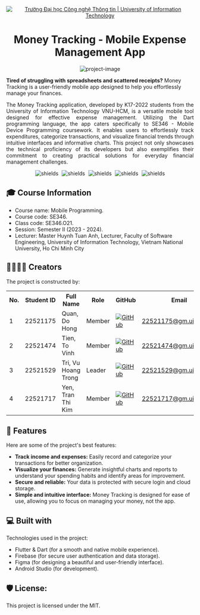 <p align="center">
  <a href="https://www.uit.edu.vn/" title="Trường Đại học Công nghệ Thông tin" style="border: none;">
    <img src="https://i.imgur.com/WmMnSRt.png" alt="Trường Đại học Công nghệ Thông tin | University of Information Technology">
  </a>
</p>

<h1 align="center" id="title">Money Tracking - Mobile Expense Management App</h1>

<p align="center"><img src="https://socialify.git.ci/quandohong109/SE346_MoneyTracking/image?description=1&descriptionEditable=Introducing%20MoneyTracking%2C%20your%20ultimate%20financial%20companion%20for%20effortless%20money%20management.%20&font=KoHo&language=1&logo=https%3A%2F%2Fi.postimg.cc%2FMTKDmW28%2Fplay-store-512.png&name=1&pattern=Plus&tab=readme-ov-file%3Flanguage%3D1&theme=Auto" alt="project-image"></p>

**Tired of struggling with spreadsheets and scattered receipts?** Money Tracking is a user-friendly mobile app designed to help you effortlessly manage your finances. 

<p id="description">
<div style="text-align: justify;">
The Money Tracking application, developed by K17-2022 students from the University of Information Technology VNU-HCM, is a versatile mobile tool designed for effective expense management. Utilizing the Dart programming language, the app caters specifically to SE346 - Mobile Device Programming coursework. It enables users to effortlessly track expenditures, categorize transactions, and visualize financial trends through intuitive interfaces and informative charts. This project not only showcases the technical proficiency of its developers but also exemplifies their commitment to creating practical solutions for everyday financial management challenges.
</div>
</p>

<p align="center">
  <img src="https://img.shields.io/badge/Flutter-02569B?logo=flutter&amp;logoColor=fff&amp;style=flat" alt="shields" style="margin-right: 5px;">
  <img src="https://img.shields.io/badge/Dart-0175C2?logo=dart&amp;logoColor=fff&amp;style=flat" alt="shields" style="margin-right: 5px;">
  <img src="https://img.shields.io/badge/Firebase-FFCA28?logo=firebase&amp;logoColor=000&amp;style=flat" alt="shields" style="margin-right: 5px;">
  <img src="https://img.shields.io/badge/Figma-F24E1E?logo=figma&amp;logoColor=fff&amp;style=flat" alt="shields" style="margin-right: 5px;">
  <img src="https://img.shields.io/badge/Android%20Studio-3DDC84?logo=androidstudio&amp;logoColor=fff&amp;style=flat" alt="shields">
</p>


<h2>🎓 Course Information </h2>

* Course name: Mobile Programming.
* Course code: SE346.
* Class code: SE346.O21.
* Session: Semester II (2023 - 2024).
* Lecturer: Master Huynh Tuan Anh, Lecturer, Faculty of Software Engineering, University of Information Technology, Vietnam National University, Ho Chi Minh City
  
<h2>👨‍💻👩‍💻 Creators </h2>

The project is constructed by:

<table align="center">
  <tr>
    <th>No.</th>
    <th>Student ID</th>
    <th>Full Name</th>
    <th>Role</th>
    <th>GitHub</th>
    <th>Email</th>
  </tr>
  <tr>
    <td>1</td>
    <td>22521175</td>
    <td>Quan, Do Hong</td>
    <td>Member</td>
    <td><a href="https://github.com/quandohong109"><img src="https://img.shields.io/badge/quandohong109-%2324292f.svg?style=flat-square&logo=github" alt="GitHub"></a></td>
    <td><a href="mailto:22521175@gm.uit.edu.vn">22521175@gm.uit.edu.vn</a></td>
  </tr>
  <tr>
    <td>2</td>
    <td>22521474</td>
    <td>Tien, To Vinh</td>
    <td>Member</td>
    <td><a href="https://github.com/Terry-UIT"><img src="https://img.shields.io/badge/Terry--UIT-%2324292f.svg?style=flat-square&logo=github" alt="GitHub"></a></td>
    <td><a href="mailto:22521474@gm.uit.edu.vn">22521474@gm.uit.edu.vn</a></td>
  </tr>
  <tr>
    <td>3</td>
    <td>22521529</td>
    <td>Tri, Vu Hoang Trong</td>
    <td>Leader</td>
    <td><a href="https://github.com/DiamondSssssss"><img src="https://img.shields.io/badge/DiamondSssssss-%2324292f.svg?style=flat-square&logo=github" alt="GitHub"></a></td>
    <td><a href="mailto:22521529@gm.uit.edu.vn">22521529@gm.uit.edu.vn</a></td>
  </tr>
  <tr>
    <td>4</td>
    <td>22521717</td>
    <td>Yen, Tran Thi Kim</td>
    <td>Member</td>
    <td><a href="https://github.com/swingsofwindy"><img src="https://img.shields.io/badge/swingsofwindy-%2324292f.svg?style=flat-square&logo=github" alt="GitHub"></a></td>
    <td><a href="mailto:22521717@gm.uit.edu.vn">22521717@gm.uit.edu.vn</a></td>
  </tr>
</table>


<h2>🧐 Features</h2>

Here are some of the project's best features:

*   **Track income and expenses:** Easily record and categorize your transactions for better organization.
*   **Visualize your finances:** Generate insightful charts and reports to understand your spending habits and identify areas for improvement.
*   **Secure and reliable:** Your data is protected with secure login and cloud storage. 
*   **Simple and intuitive interface:** Money Tracking is designed for ease of use, allowing you to focus on managing your money, not the app.
  
<h2>💻 Built with</h2>

Technologies used in the project:

*   Flutter & Dart (for a smooth and native mobile experience).
*   Firebase (for secure user authentication and data storage).
*   Figma (for designing a beautiful and user-friendly interface).
*   Android Studio (for development).
  
<h2>🛡️ License:</h2>

This project is licensed under the MIT.

